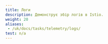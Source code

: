 ```yaml
---
title: Логи
description: Демонструє збір логів в Istio.
weight: 20
aliases:
 - /uk/docs/tasks/telemetry/logs/
test: n/a
---
```

